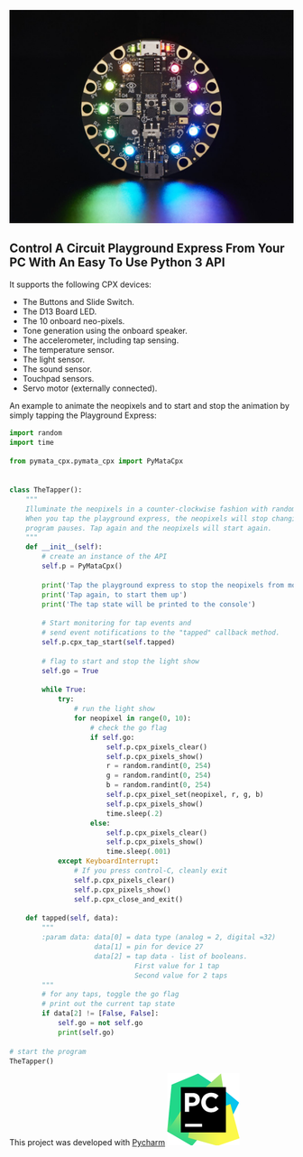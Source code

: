 ![logo](https://github.com/MrYsLab/pymata-cpx/blob/master/docs/images/cpx.jpg)

## Control A Circuit Playground Express From Your PC With An Easy To Use Python 3 API

It supports the following CPX devices:
* The Buttons and Slide Switch.
* The D13 Board LED.
* The 10 onboard neo-pixels.
* Tone generation using the onboard speaker.
* The accelerometer, including tap sensing.
* The temperature sensor.
* The light sensor.
* The sound sensor.
* Touchpad sensors.
* Servo motor (externally connected).

An example to animate the neopixels and to start and stop the animation
by simply tapping the Playground Express:

```python
import random
import time

from pymata_cpx.pymata_cpx import PyMataCpx


class TheTapper():
    """
    Illuminate the neopixels in a counter-clockwise fashion with randomly generated colors.
    When you tap the playground express, the neopixels will stop changing and the
    program pauses. Tap again and the neopixels will start again.
    """
    def __init__(self):
        # create an instance of the API
        self.p = PyMataCpx()

        print('Tap the playground express to stop the neopixels from moving.')
        print('Tap again, to start them up')
        print('The tap state will be printed to the console')

        # Start monitoring for tap events and
        # send event notifications to the "tapped" callback method.
        self.p.cpx_tap_start(self.tapped)
        
        # flag to start and stop the light show
        self.go = True

        while True:
            try:
                # run the light show
                for neopixel in range(0, 10):
                    # check the go flag
                    if self.go:
                        self.p.cpx_pixels_clear()
                        self.p.cpx_pixels_show()
                        r = random.randint(0, 254)
                        g = random.randint(0, 254)
                        b = random.randint(0, 254)
                        self.p.cpx_pixel_set(neopixel, r, g, b)
                        self.p.cpx_pixels_show()
                        time.sleep(.2)
                    else:
                        self.p.cpx_pixels_clear()
                        self.p.cpx_pixels_show()
                        time.sleep(.001)
            except KeyboardInterrupt:
                # If you press control-C, cleanly exit
                self.p.cpx_pixels_clear()
                self.p.cpx_pixels_show()
                self.p.cpx_close_and_exit()

    def tapped(self, data):
        """
        :param data: data[0] = data type (analog = 2, digital =32)
                     data[1] = pin for device 27
                     data[2] = tap data - list of booleans.
                               First value for 1 tap
                               Second value for 2 taps
        """
        # for any taps, toggle the go flag
        # print out the current tap state
        if data[2] != [False, False]:
            self.go = not self.go
            print(self.go)

# start the program
TheTapper()

```

This project was developed with
[Pycharm](https://www.jetbrains.com/pycharm/)
![logo](https://github.com/MrYsLab/python_banyan/blob/master/images/icon_PyCharm.png)
